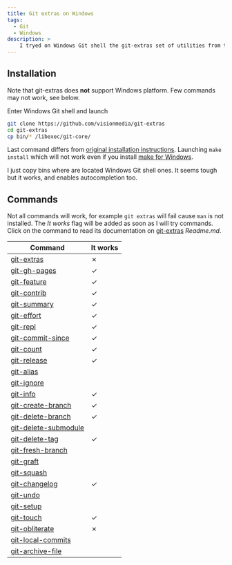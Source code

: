 ```yaml
---
title: Git extras on Windows
tags:
  - Git
  - Windows
description: >
    I tryed on Windows Git shell the git-extras set of utilities from the prolific visionmedia (a.k.a. TJ Holowaychuk).
---
```


## Installation

<div class="alert alert-warning">Note that git-extras does <strong>not</strong> support Windows platform. Few commands may not work, see below.</div>

Enter Windows Git shell and launch

```bash
git clone https://github.com/visionmedia/git-extras
cd git-extras
cp bin/* /libexec/git-core/
```

Last command differs from [original installation instructions](https://github.com/tj/git-extras/wiki/Commands#installation). Launching `make install` which will not work even if you install [make for Windows][4]. 

I just copy bins where are located Windows Git shell ones. It seems tough but it works, and enables autocompletion too.

## Commands

Not all commands will work, for example `git extras` will fail cause `man` is not installed.
The *It works* flag will be added as soon as I will try commands.
Click on the command to read its documentation on [git-extras][3] *Readme.md*.

| Command                                                                                        | It works |
|------------------------------------------------------------------------------------------------|----------|
|[git-extras](https://github.com/tj/git-extras/wiki/Commands#git-extras-1)                            |✗|
|[git-gh-pages](https://github.com/tj/git-extras/wiki/Commands#git-gh-pages)                          |✓|    
|[git-feature](https://github.com/tj/git-extras/wiki/Commands#git-featurerefactorbug-finish-name)     |✓|
|[git-contrib](https://github.com/tj/git-extras/wiki/Commands#git-contrib-author)                     |✓|
|[git-summary](https://github.com/tj/git-extras/wiki/Commands#git-summary)                            |✓|
|[git-effort](https://github.com/tj/git-extras/wiki/Commands#git-effort-file-)                        |✓|
|[git-repl](https://github.com/tj/git-extras/wiki/Commands#git-repl)                                  |✓|
|[git-commit-since](https://github.com/tj/git-extras/wiki/Commands#git-commits-since-date)            |✓|
|[git-count](https://github.com/tj/git-extras/wiki/Commands#git-count)                                |✓|
|[git-release](https://github.com/tj/git-extras/wiki/Commands#git-release)                            |✓|
|[git-alias](https://github.com/tj/git-extras/wiki/Commands#git-alias)                                | |
|[git-ignore](https://github.com/tj/git-extras/wiki/Commands#git-ignore-pattern)                      | |
|[git-info](https://github.com/tj/git-extras/wiki/Commands#git-info)                                  |✓|
|[git-create-branch](https://github.com/tj/git-extras/wiki/Commands#git-create-branch-name)           |✓|
|[git-delete-branch](https://github.com/tj/git-extras/wiki/Commands#git-delete-branch-name)           |✓|
|[git-delete-submodule](https://github.com/tj/git-extras/wiki/Commands#git-delete-submodule-name)     | |
|[git-delete-tag](https://github.com/tj/git-extras/wiki/Commands#git-delete-tag-name)                 |✓|
|[git-fresh-branch](https://github.com/tj/git-extras/wiki/Commands#git-fresh-branch-name)             | |
|[git-graft](https://github.com/tj/git-extras/wiki/Commands#git-graft-src-branch-dest-branch)         | |
|[git-squash](https://github.com/tj/git-extras/wiki/Commands#git-squash-src-branch-msg)               | |
|[git-changelog](https://github.com/tj/git-extras/wiki/Commands#git-changelog)                        |✓|
|[git-undo](https://github.com/tj/git-extras/wiki/Commands#git-undo)                                  | |
|[git-setup](https://github.com/tj/git-extras/wiki/Commands#git-setup-dir)                            | |
|[git-touch](https://github.com/tj/git-extras/wiki/Commands#git-touch-filename)                       |✓|
|[git-obliterate](https://github.com/tj/git-extras/wiki/Commands#git-obliterate-filename)             |✗|
|[git-local-commits](https://github.com/tj/git-extras/wiki/Commands#git-local-commits)                | |
|[git-archive-file](https://github.com/tj/git-extras/wiki/Commands#git-archive-file)                  | |


  [3]: https://github.com/tj/git-extras
  [4]: http://gnuwin32.sourceforge.net/packages/make.htm

